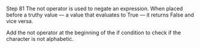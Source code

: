 Step 81
The not operator is used to negate an expression. When placed before a truthy value — a value that evaluates to True — it returns False and vice versa.

Add the not operator at the beginning of the if condition to check if the character is not alphabetic.